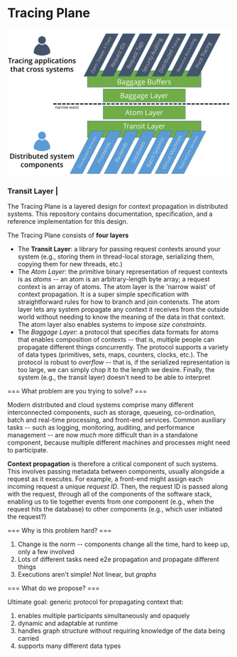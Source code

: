 # Tracing Plane


![Narrow Waist](/doc/figures/narrowwaist.png)


### Transit Layer   |

The Tracing Plane is a layered design for context propagation in distributed systems.  This repository contains documentation, specification, and a reference implementation for this design.

The Tracing Plane consists of **four layers**

* The **Transit Layer**: a library for passing request contexts around your system (e.g., storing them in thread-local storage, serializing them, copying them for new threads, etc.)
* The *Atom Layer*: the primitive binary representation of request contexts is as *atoms* -- an atom is an arbitrary-length byte array; a request context is an array of atoms.  The atom layer is the 'narrow waist' of context propagation.  It is a super simple specification with straightforward rules for how to branch and join contenxts.  The atom layer lets any system propagate any context it receives from the outside world without needing to know the meaning of the data in that context.  The atom layer also enables systems to impose *size constraints*.
* The *Baggage Layer*: a protocol that specifies data formats for atoms that enables composition of contexts -- that is, multiple people can propagate different things concurrently. The protocol supports a variety of data types (primitives, sets, maps, counters, clocks, etc.).  The protocol is robust to *overflow* -- that is, if the serialized representation is too large, we can simply chop it to the length we desire.  Finally, the system (e.g., the transit layer) doesn't need to be able to interpret 

=== What problem are you trying to solve? ===

Modern distributed and cloud systems comprise many different interconnected components, such as storage, queueing, co-ordination, batch and real-time processing, and front-end services.  Common auxiliary tasks -- such as logging, monitoring, auditing, and performance management -- are now *much* more difficult than in a standalone component, because multiple different machines and processes might need to participate.

**Context propagation** is therefore a critical component of such systems.  This involves passing metadata between components, usually alongside a request as it executes.  For example, a front-end might assign each incoming request a unique *request ID*.  Then, the request ID is passed along with the request, through all of the components of the software stack, enabling us to tie together events from one component (e.g., when the request hits the database) to other components (e.g., which user initiated the request?)

=== Why is this problem hard? ===

1. Change is the norm -- components change all the time, hard to keep up, only a few involved
2. Lots of different tasks need e2e propagation and propagate different things
3. Executions aren't simple! Not linear, but *graphs*

=== What do we propose? ===

Ultimate goal: generic protocol for propagating context that:

1. enables multiple participants simultaneously and opaquely
2. dynamic and adaptable at runtime
3. handles graph structure without requiring knowledge of the data being carried
4. supports many different data types
